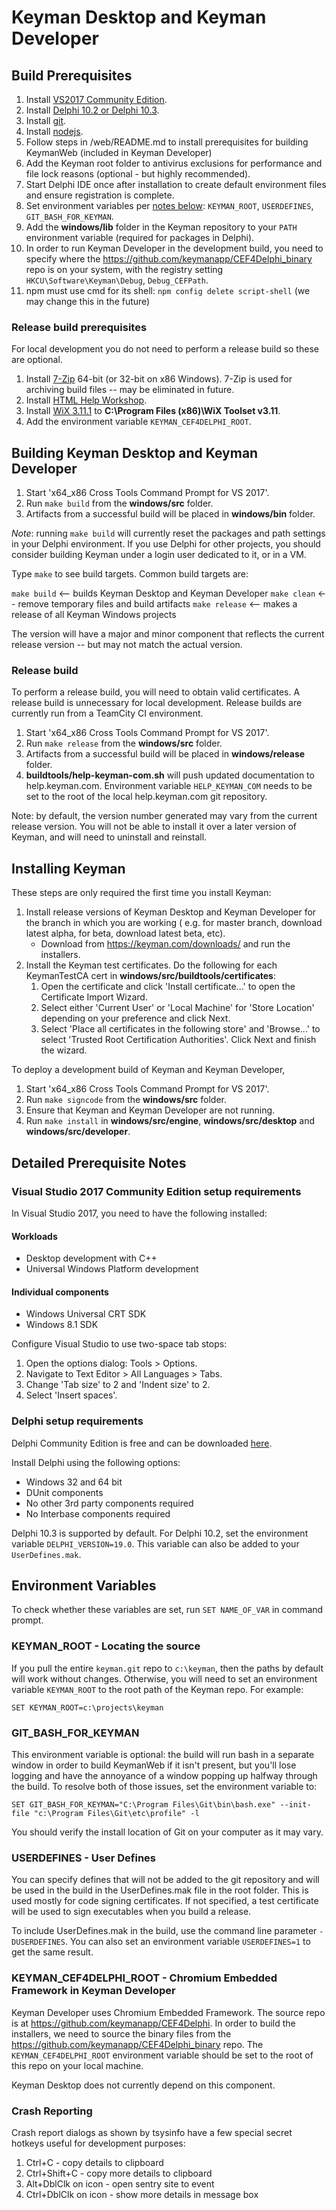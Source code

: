 # Keyman Desktop and Keyman Developer

## Build Prerequisites

1. Install [VS2017 Community Edition](#visual-studio-2017-community-edition-setup-requirements).
2. Install [Delphi 10.2 or Delphi 10.3](#delphi-setup-requirements).
3. Install [git](https://git-scm.com/download/win).
4. Install [nodejs](https://nodejs.org/en/download/).
5. Follow steps in /web/README.md to install prerequisites for building KeymanWeb (included in Keyman Developer)
6. Add the Keyman root folder to antivirus exclusions for performance and file lock reasons (optional - but highly recommended).
7. Start Delphi IDE once after installation to create default environment files and ensure registration is complete.
8. Set environment variables per [notes below](#environment-variables): `KEYMAN_ROOT`, `USERDEFINES`,
   `GIT_BASH_FOR_KEYMAN`.
9. Add the **windows/lib** folder in the Keyman repository to your `PATH` environment variable (required for packages in Delphi).
10. In order to run Keyman Developer in the development build, you need to specify where the
   https://github.com/keymanapp/CEF4Delphi_binary repo is on your system, with the registry setting `HKCU\Software\Keyman\Debug`,
   `Debug_CEFPath`.
11. npm must use cmd for its shell: `npm config delete script-shell` (we may change this in the future)

### Release build prerequisites

For local development you do not need to perform a release build so these are optional.

1. Install [7-Zip](http://www.7-zip.org/) 64-bit (or 32-bit on x86 Windows). 7-Zip is used for archiving build files -- may be eliminated in future.
2. Install [HTML Help Workshop](https://www.microsoft.com/en-us/download/details.aspx?id=21138).
4. Install [WiX 3.11.1](https://github.com/wixtoolset/wix3/releases/tag/wix3111rtm) to **C:\Program Files (x86)\WiX Toolset v3.11**.
5. Add the environment variable `KEYMAN_CEF4DELPHI_ROOT`.

## Building Keyman Desktop and Keyman Developer

1. Start 'x64_x86 Cross Tools Command Prompt for VS 2017'.
2. Run `make build` from the **windows/src** folder.
3. Artifacts from a successful build will be placed in **windows/bin** folder.

*Note*: running `make build` will currently reset the packages and path settings in your Delphi environment. If you use Delphi for other projects,
you should consider building Keyman under a login user dedicated to it, or in a VM.

Type `make` to see build targets. Common build targets are:

  `make build` <-- builds Keyman Desktop and Keyman Developer
  `make clean` <-- remove temporary files and build artifacts
  `make release` <-- makes a release of all Keyman Windows projects

The version will have a major and minor component that reflects the current release version -- but may not match the actual version.

### Release build

To perform a release build, you will need to obtain valid certificates. A release build is
unnecessary for local development. Release builds are currently run from a TeamCity CI
environment.

1. Start 'x64_x86 Cross Tools Command Prompt for VS 2017'.
2. Run `make release` from the **windows/src** folder.
3. Artifacts from a successful build will be placed in **windows/release** folder.
4. **buildtools/help-keyman-com.sh** will push updated documentation to help.keyman.com.
   Environment variable `HELP_KEYMAN_COM` needs to be set to the root of the local
   help.keyman.com git repository.

Note: by default, the version number generated may vary from the current release version.
You will not be able to install it over a later version of Keyman, and will need to
uninstall and reinstall.

## Installing Keyman

These steps are only required the first time you install Keyman:
1. Install release versions of Keyman Desktop and Keyman Developer for the branch in which you are working (
   e.g. for master branch, download latest alpha, for beta, download latest beta, etc).
   * Download from https://keyman.com/downloads/ and run the installers.
2. Install the Keyman test certificates. Do the following for each KeymanTestCA cert in
**windows/src/buildtools/certificates**:
    1. Open the certificate and click 'Install certificate...' to open the Certificate Import Wizard.
    2. Select either 'Current User' or 'Local Machine' for 'Store Location' depending on your preference and
    click Next.
    3. Select 'Place all certificates in the following store' and 'Browse...' to select
    'Trusted Root Certification Authorities'. Click Next and finish the wizard.

To deploy a development build of Keyman and Keyman Developer,
1. Start 'x64_x86 Cross Tools Command Prompt for VS 2017'.
2. Run `make signcode` from the **windows/src** folder.
3. Ensure that Keyman and Keyman Developer are not running.
4. Run `make install` in **windows/src/engine**, **windows/src/desktop** and **windows/src/developer**.

## Detailed Prerequisite Notes

### Visual Studio 2017 Community Edition setup requirements

In Visual Studio 2017, you need to have the following installed:
#### Workloads
* Desktop development with C++
* Universal Windows Platform development

#### Individual components
* Windows Universal CRT SDK
* Windows 8.1 SDK

Configure Visual Studio to use two-space tab stops:
1. Open the options dialog: Tools > Options.
2. Navigate to Text Editor > All Languages > Tabs.
3. Change 'Tab size' to 2 and 'Indent size' to 2.
4. Select 'Insert spaces'.

### Delphi setup requirements

Delphi Community Edition is free and can be downloaded [here](https://www.embarcadero.com/products/delphi/starter/free-download).

Install Delphi using the following options:
* Windows 32 and 64 bit
* DUnit components
* No other 3rd party components required
* No Interbase components required

Delphi 10.3 is supported by default. For Delphi 10.2, set the environment variable
`DELPHI_VERSION=19.0`. This variable can also be added to your `UserDefines.mak`.

## Environment Variables

To check whether these variables are set, run `SET NAME_OF_VAR` in command prompt.

### KEYMAN_ROOT - Locating the source

If you pull the entire `keyman.git` repo to `c:\keyman`, then the paths by default will
work without changes. Otherwise, you will need to set an environment variable
`KEYMAN_ROOT` to the root path of the Keyman repo. For example:

```
SET KEYMAN_ROOT=c:\projects\keyman
```

### GIT_BASH_FOR_KEYMAN

This environment variable is optional: the build will run bash in a separate window
in order to build KeymanWeb if it isn't present, but you'll lose logging and have
the annoyance of a window popping up halfway through the build. To resolve both of
those issues, set the environment variable to:

```
SET GIT_BASH_FOR_KEYMAN="C:\Program Files\Git\bin\bash.exe" --init-file "c:\Program Files\Git\etc\profile" -l
```

You should verify the install location of Git on your computer as it may vary.

### USERDEFINES - User Defines

You can specify defines that will not be added to the git repository and will be used in
the build in the UserDefines.mak file in the root folder. This is used mostly for
code signing certificates. If not specified, a test certificate will be used to sign
executables when you build a release.

To include UserDefines.mak in the build, use the command line parameter `-DUSERDEFINES`. You
can also set an environment variable `USERDEFINES=1` to get the same result.

### KEYMAN_CEF4DELPHI_ROOT - Chromium Embedded Framework in Keyman Developer

Keyman Developer uses Chromium Embedded Framework. The source repo is at
https://github.com/keymanapp/CEF4Delphi. In order to build the installers, we need to
source the binary files from the https://github.com/keymanapp/CEF4Delphi_binary repo.
The `KEYMAN_CEF4DELPHI_ROOT` environment variable should be set to the root of this
repo on your local machine.

Keyman Desktop does not currently depend on this component.

### Crash Reporting

Crash report dialogs as shown by tsysinfo have a few special secret hotkeys
useful for development purposes:

1. Ctrl+C - copy details to clipboard
2. Ctrl+Shift+C - copy more details to clipboard
3. Alt+DblClk on icon - open sentry site to event
4. Ctrl+DblClk on icon - show more details in message box

